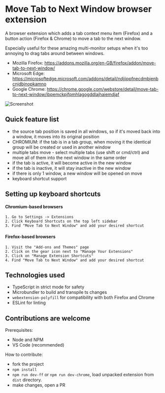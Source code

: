 # Move Tab to Next Window browser extension

A browser extension which adds a tab context menu item (Firefox) and a button action (Firefox & Chrome) to move a tab to the next window.

Especially useful for these amazing multi-monitor setups when it's too annoying to drag tabs around between windows.

- Mozilla Firefox: https://addons.mozilla.org/en-GB/firefox/addon/move-tab-to-next-window/
- Microsoft Edge: https://microsoftedge.microsoft.com/addons/detail/ndjiippfnecdmbjenbcnjdbjnopkamno
- Google Chrome: https://chrome.google.com/webstore/detail/move-tab-to-next-window/ibpemckpjfpmhlagogddlajhaiemdjaf

![Screenshot](screenshot.png)

## Quick feature list

- the source tab position is saved in all windows, so if it's moved back into a window, it moves into its original position
- CHROMIUM: if the tab is in a tab group, when moving it the identical group will be created or used in another window
- multiple tabs move - select multiple tabs (use shift or cmd/ctrl) and move all of them into the next window in the same order
- if the tab is active, it will become active in the new window
- if the tab is inactive, it will stay inactive in the new window
- if there is only 1 window, a new window will be opened on move
- keyboard shortcut support

## Setting up keyboard shortcuts

#### Chromium-based browsers
    1. Go to Settings -> Extensions
    2. Click Keyboard Shortcuts on the top left sidebar
    3. Find "Move Tab to Next Window" and add your desired shortcut

#### Firefox-based browsers
    1. Visit the "Add-ons and Themes" page
    2. Click on the gear icon next to "Manage Your Extensions"
    3. Click on "Manage Extension Shortcuts"
    4. Find "Move Tab to Next Window" and add your desired shortcut

## Technologies used

- TypeScript in strict mode for safety
- Microbundler to build and transpile ts changes
- `webextension-polyfill` for compatibility with both Firefox and Chrome
- ESLint for linting

## Contributions are welcome

Prerequisites:

- Node and NPM
- VS Code (recommended)

How to contribute:

- fork the project
- `npm install`
- `npm run dev-ff` or `npm run dev-chrome`, load unpacked extension from `dist` directory.
- make changes, open a PR
